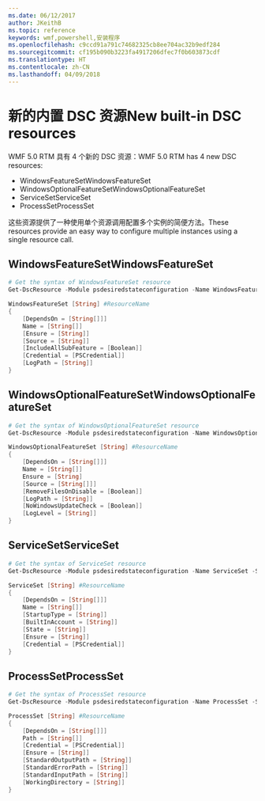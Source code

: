 ```yaml
---
ms.date: 06/12/2017
author: JKeithB
ms.topic: reference
keywords: wmf,powershell,安装程序
ms.openlocfilehash: c9ccd91a791c74682325cb8ee704ac32b9edf284
ms.sourcegitcommit: cf195b090b3223fa4917206dfec7f0b603873cdf
ms.translationtype: HT
ms.contentlocale: zh-CN
ms.lasthandoff: 04/09/2018
---
```

# <a name="new-built-in-dsc-resources"></a><span data-ttu-id="302fb-102">新的内置 DSC 资源</span><span class="sxs-lookup"><span data-stu-id="302fb-102">New built-in DSC resources</span></span>

<span data-ttu-id="302fb-103">WMF 5.0 RTM 具有 4 个新的 DSC 资源：</span><span class="sxs-lookup"><span data-stu-id="302fb-103">WMF 5.0 RTM has 4 new DSC resources:</span></span>
* <span data-ttu-id="302fb-104">WindowsFeatureSet</span><span class="sxs-lookup"><span data-stu-id="302fb-104">WindowsFeatureSet</span></span>
* <span data-ttu-id="302fb-105">WindowsOptionalFeatureSet</span><span class="sxs-lookup"><span data-stu-id="302fb-105">WindowsOptionalFeatureSet</span></span>
* <span data-ttu-id="302fb-106">ServiceSet</span><span class="sxs-lookup"><span data-stu-id="302fb-106">ServiceSet</span></span>
* <span data-ttu-id="302fb-107">ProcessSet</span><span class="sxs-lookup"><span data-stu-id="302fb-107">ProcessSet</span></span>

<span data-ttu-id="302fb-108">这些资源提供了一种使用单个资源调用配置多个实例的简便方法。</span><span class="sxs-lookup"><span data-stu-id="302fb-108">These resources provide an easy way to configure multiple instances using a single resource call.</span></span>

## <a name="windowsfeatureset"></a><span data-ttu-id="302fb-109">WindowsFeatureSet</span><span class="sxs-lookup"><span data-stu-id="302fb-109">WindowsFeatureSet</span></span>

```powershell
# Get the syntax of WindowsFeatureSet resource
Get-DscResource -Module psdesiredstateconfiguration -Name WindowsFeatureSet -Syntax

WindowsFeatureSet [String] #ResourceName
{
    [DependsOn = [String[]]]
    Name = [String[]]
    [Ensure = [String]]
    [Source = [String]]
    [IncludeAllSubFeature = [Boolean]]
    [Credential = [PSCredential]]
    [LogPath = [String]]
}
```

## <a name="windowsoptionalfeatureset"></a><span data-ttu-id="302fb-110">WindowsOptionalFeatureSet</span><span class="sxs-lookup"><span data-stu-id="302fb-110">WindowsOptionalFeatureSet</span></span>

```powershell
# Get the syntax of WindowsOptionalFeatureSet resource
Get-DscResource -Module psdesiredstateconfiguration -Name WindowsOptionalFeatureSet -Syntax

WindowsOptionalFeatureSet [String] #ResourceName
{
    [DependsOn = [String[]]]
    Name = [String[]]
    Ensure = [String]
    [Source = [String[]]]
    [RemoveFilesOnDisable = [Boolean]]
    [LogPath = [String]]
    [NoWindowsUpdateCheck = [Boolean]]
    [LogLevel = [String]]
}
```

## <a name="serviceset"></a><span data-ttu-id="302fb-111">ServiceSet</span><span class="sxs-lookup"><span data-stu-id="302fb-111">ServiceSet</span></span>

```powershell
# Get the syntax of ServiceSet resource
Get-DscResource -Module psdesiredstateconfiguration -Name ServiceSet -Syntax

ServiceSet [String] #ResourceName
{
    [DependsOn = [String[]]]
    Name = [String[]]
    [StartupType = [String]]
    [BuiltInAccount = [String]]
    [State = [String]]
    [Ensure = [String]]
    [Credential = [PSCredential]]
}
```

## <a name="processset"></a><span data-ttu-id="302fb-112">ProcessSet</span><span class="sxs-lookup"><span data-stu-id="302fb-112">ProcessSet</span></span>

```powershell
# Get the syntax of ProcessSet resource
Get-DscResource -Module psdesiredstateconfiguration -Name ProcessSet -Syntax

ProcessSet [String] #ResourceName
{
    [DependsOn = [String[]]]
    Path = [String[]]
    [Credential = [PSCredential]]
    [Ensure = [String]]
    [StandardOutputPath = [String]]
    [StandardErrorPath = [String]]
    [StandardInputPath = [String]]
    [WorkingDirectory = [String]]
}
```